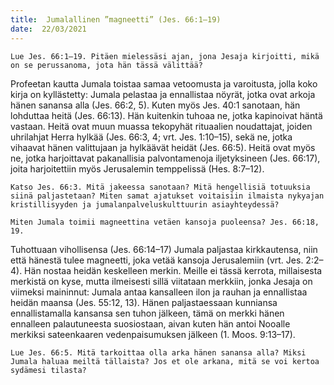```yaml
---
title:  Jumalallinen ”magneetti” (Jes. 66:1–19)
date:  22/03/2021
---
```


`Lue Jes. 66:1–19. Pitäen mielessäsi ajan, jona Jesaja kirjoitti, mikä on se perussanoma, jota hän tässä välittää?`

Profeetan kautta Jumala toistaa samaa vetoomusta ja varoitusta, jolla koko kirja on kyllästetty: Jumala pelastaa ja ennallistaa nöyrät, jotka ovat arkoja hänen sanansa alla (Jes. 66:2, 5). Kuten myös Jes. 40:1 sanotaan, hän lohduttaa heitä (Jes. 66:13). Hän kuitenkin tuhoaa ne, jotka kapinoivat häntä vastaan. Heitä ovat muun muassa tekopyhät rituaalien noudattajat, joiden uhrilahjat Herra hylkää (Jes. 66:3, 4; vrt. Jes. 1:10–15), sekä ne, jotka vihaavat hänen valittujaan ja hylkäävät heidät (Jes. 66:5). Heitä ovat myös ne, jotka harjoittavat pakanallisia palvontamenoja iljetyksineen (Jes. 66:17), joita harjoitettiin myös Jerusalemin temppelissä (Hes. 8:7–12).

`Katso Jes. 66:3. Mitä jakeessa sanotaan? Mitä hengellisiä totuuksia siinä paljastetaan? Miten samat ajatukset voitaisiin ilmaista nykyajan kristillisyyden ja jumalanpalveluskulttuurin asiayhteydessä?`

`Miten Jumala toimii magneettina vetäen kansoja puoleensa? Jes. 66:18, 19.`

Tuhottuaan vihollisensa (Jes. 66:14–17) Jumala paljastaa kirkkautensa, niin että hänestä tulee magneetti, joka vetää kansoja Jerusalemiin (vrt. Jes. 2:2–4). Hän nostaa heidän keskelleen merkin. Meille ei tässä kerrota, millaisesta merkistä on kyse, mutta ilmeisesti sillä viitataan merkkiin, jonka Jesaja on viimeksi maininnut: Jumala antaa kansalleen ilon ja rauhan ja ennallistaa heidän maansa (Jes. 55:12, 13). Hänen paljastaessaan kunniansa ennallistamalla kansansa sen tuhon jälkeen, tämä on merkki hänen ennalleen palautuneesta suosiostaan, aivan kuten hän antoi Nooalle merkiksi sateenkaaren vedenpaisumuksen jälkeen (1. Moos. 9:13–17).

`Lue Jes. 66:5. Mitä tarkoittaa olla arka hänen sanansa alla? Miksi Jumala haluaa meiltä tällaista? Jos et ole arkana, mitä se voi kertoa sydämesi tilasta?`